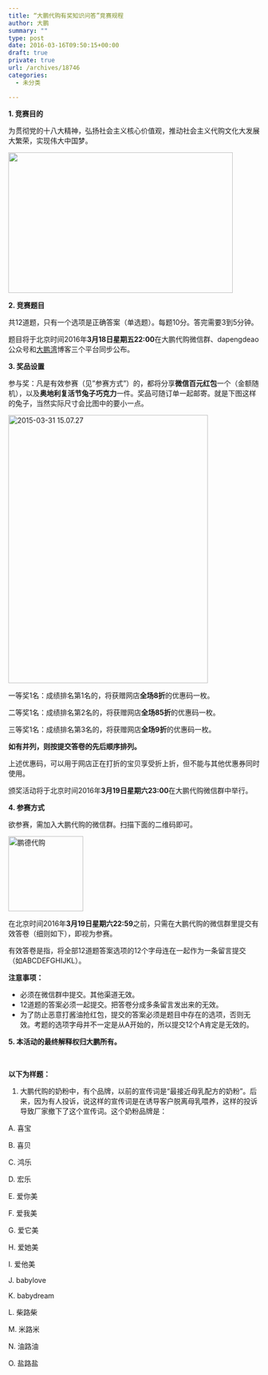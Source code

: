 ```yaml
---
title: “大鹏代购有奖知识问答”竞赛规程
author: 大鹏
summary: ""
type: post
date: 2016-03-16T09:50:15+00:00
draft: true
private: true
url: /archives/18746
categories:
  - 未分类

---
```

**1. 竞赛目的**

为贯彻党的十八大精神，弘扬社会主义核心价值观，推动社会主义代购文化大发展大繁荣，实现伟大中国梦。

**<img class="alignnone" src="http://debtorfinanceguide.com/wp-content/uploads/2014/05/Winner-Cup.jpg" alt="" width="450" height="281" />**

**2. 竞赛题目**

共12道题，只有一个选项是正确答案（单选题）。每题10分。答完需要3到5分钟。

题目将于北京时间2016年**3月18日星期五22:00**在大鹏代购微信群、dapengdeao公众号和[大鹏湾][1]博客三个平台同步公布。

**3. 奖品设置**

参与奖：凡是有效参赛（见&#8221;参赛方式&#8221;）的，都将分享**微信百元红包**一个（金额随机），以及**奥地利复活节兔子巧克力**一件。奖品可随订单一起邮寄。就是下图这样的兔子，当然实际尺寸会比图中的要小一点。

[<img class="alignnone size-full wp-image-18747" src="http://dapengde.com/wp-content/uploads/2016/03/2015-03-31-15.07.27.jpg" alt="2015-03-31 15.07.27" width="400" height="536" srcset="http://dapengde.com/wp-content/uploads/2016/03/2015-03-31-15.07.27.jpg 400w, http://dapengde.com/wp-content/uploads/2016/03/2015-03-31-15.07.27-223x300.jpg 223w" sizes="(max-width: 400px) 100vw, 400px" />][2]

一等奖1名：成绩排名第1名的，将获赠网店**全场8折**的优惠码一枚。

二等奖1名：成绩排名第2名的，将获赠网店**全场85折**的优惠码一枚。

三等奖1名：成绩排名第3名的，将获赠网店**全场9折**的优惠码一枚。

**如有并列，则按提交答卷的先后顺序排列。**

上述优惠码，可以用于网店正在打折的宝贝享受折上折，但不能与其他优惠券同时使用。

颁奖活动将于北京时间2016年**3月19日星期六23:00**在大鹏代购微信群中举行。

**4. 参赛方式**

欲参赛，需加入大鹏代购的微信群。扫描下面的二维码即可。

[<img class="alignnone size-thumbnail wp-image-18749" src="http://dapengde.com/wp-content/uploads/2016/03/鹏德代购-150x150.png" alt="鹏德代购" width="150" height="150" srcset="http://dapengde.com/wp-content/uploads/2016/03/鹏德代购-150x150.png 150w, http://dapengde.com/wp-content/uploads/2016/03/鹏德代购-96x96.png 96w, http://dapengde.com/wp-content/uploads/2016/03/鹏德代购-24x24.png 24w, http://dapengde.com/wp-content/uploads/2016/03/鹏德代购-36x36.png 36w, http://dapengde.com/wp-content/uploads/2016/03/鹏德代购-48x48.png 48w, http://dapengde.com/wp-content/uploads/2016/03/鹏德代购-64x64.png 64w, http://dapengde.com/wp-content/uploads/2016/03/鹏德代购.png 299w" sizes="(max-width: 150px) 100vw, 150px" />][3]

在北京时间2016年**3月19日星期六22:59**之前，只需在大鹏代购的微信群里提交有效答卷（细则如下），即视为参赛。

有效答卷是指，将全部12道题答案选项的12个字母连在一起作为一条留言提交（如ABCDEFGHIJKL）。

**注意事项：**

<ul class=" list-paddingleft-2">
  <li>
    必须在微信群中提交。其他渠道无效。
  </li>
  <li>
    12道题的答案必须一起提交。把答卷分成多条留言发出来的无效。
  </li>
  <li>
    为了防止恶意打酱油抢红包，提交的答案必须是题目中存在的选项，否则无效。考题的选项字母并不一定是从A开始的，所以提交12个A肯定是无效的。
  </li>
</ul>

**5. 本活动的最终解释权归大鹏所有。**

&nbsp;

**以下为样题：**

  1. 大鹏代购的奶粉中，有个品牌，以前的宣传词是“最接近母乳配方的奶粉”。后来，因为有人投诉，说这样的宣传词是在诱导客户脱离母乳喂养，这样的投诉导致厂家撤下了这个宣传词。这个奶粉品牌是：

A. 喜宝

B. 喜贝

C. 鸿乐

D. 宏乐

E. 爱你美

F. 爱我美

G. 爱它美

H. 爱她美

I. 爱他美

J. babylove

K. babydream

L. 柴路柴

M. 米路米

N. 油路油

O. 盐路盐

 [1]: http://dapengde.com/
 [2]: http://dapengde.com/wp-content/uploads/2016/03/2015-03-31-15.07.27.jpg
 [3]: http://dapengde.com/wp-content/uploads/2016/03/鹏德代购.png
